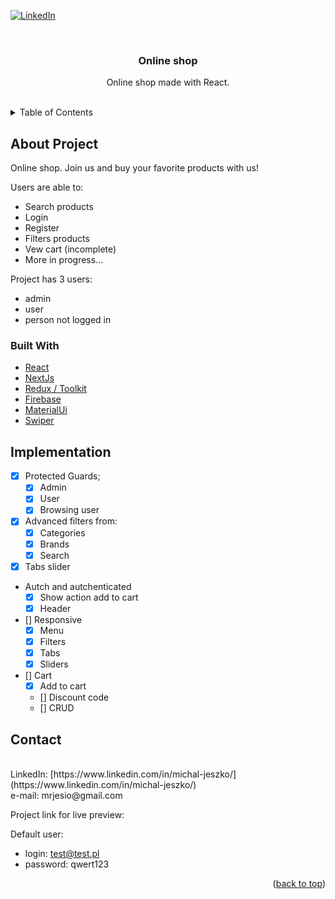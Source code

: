 <div id="top"></div>

<!-- [![MIT License][license-shield]][license-url] -->

[![LinkedIn](https://img.shields.io/badge/linkedin-%230077B5.svg?style=for-the-badge&logo=linkedin&logoColor=white)](https://www.linkedin.com/in/michal-jeszko/)

<br />
<div align="center">

<h3 align="center">Online shop</h3>

  <p align="center">
    Online shop made with React.
    <br />
    <br />
  </p>
</div>

<!-- TABLE OF CONTENTS -->
<details>
  <summary>Table of Contents</summary>
  <ol>
    <li>
      <a href="#about-project">About Project</a>
      <ul>
        <li><a href="#built-with">Built With</a></li>
      </ul>
    </li>
    <li><a href="#implementation">Implementation</a></li>
    <li><a href="#contact">Contact</a></li>
    <li><a href="#links">Links</a></li>
  </ol>
</details>

<!-- ABOUT THE PROJECT -->

## About Project

Online shop. Join us and buy your favorite products with us!

Users are able to:

- Search products
- Login
- Register
- Filters products
- Vew cart (incomplete)
- More in progress...

Project has 3 users:

- admin
- user
- person not logged in

### Built With

- [React](https://reactjs.org/)
- [NextJs](https://nextjs.org/)
- [Redux / Toolkit](https://redux-toolkit.js.org/)
- [Firebase](https://firebase.google.com/)
- [MaterialUi](https://mui.com/)
- [Swiper](https://swiperjs.com/)

<!-- Implementation -->

## Implementation

- [x] Protected Guards;
  - [x] Admin
  - [x] User
  - [x] Browsing user
- [x] Advanced filters from:
  - [x] Categories
  - [x] Brands
  - [x] Search
- [x] Tabs slider
- Autch and autchenticated
  - [x] Show action add to cart
  - [x] Header
- [] Responsive
  - [x] Menu
  - [x] Filters
  - [x] Tabs
  - [x] Sliders
- [] Cart
  - [x] Add to cart
  - [] Discount code
  - [] CRUD

<!-- Contact -->

## Contact

<br/>
LinkedIn: [https://www.linkedin.com/in/michal-jeszko/](https://www.linkedin.com/in/michal-jeszko/)
<br/>
e-mail: mrjesio@gmail.com

<!-- Links -->

Project link for live preview: []()

Default user:

- login: test@test.pl
- password: qwert123

<p align="right">(<a href="#top">back to top</a>)</p>
